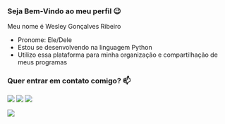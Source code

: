 ### Seja Bem-Vindo ao meu perfil 😉


Meu nome é Wesley Gonçalves Ribeiro

- Pronome: Ele/Dele
- Estou se desenvolvendo na linguagem Python
- Utilizo essa plataforma para minha organização e compartilhação de meus programas

### Quer entrar em contato comigo? 📫
[![](https://img.shields.io/badge/Instagram-E4405F?style=for-the-badge&logo=instagram&logoColor=white)](https://www.instagram.com/wesley_goncalves19/)
[![](https://img.shields.io/badge/Gmail-D14836?style=for-the-badge&logo=gmail&logoColor=white)](https://mail.google.com/mail/u/0/#inbox?compose=GTvVlcSDXmnGKXrzlSxDHRRDBmSCbJhmSnBDnRWdqGtCXKPzWxRtZszQDVmrhCqvXGFCvztfNHLrV)
[![](https://img.shields.io/badge/X-000000?style=for-the-badge&logo=x&logoColor=white)](https://twitter.com/wesleyg67983668)

![](https://media.tenor.com/3jsApr79M-wAAAAC/sans-undertale.gif)
